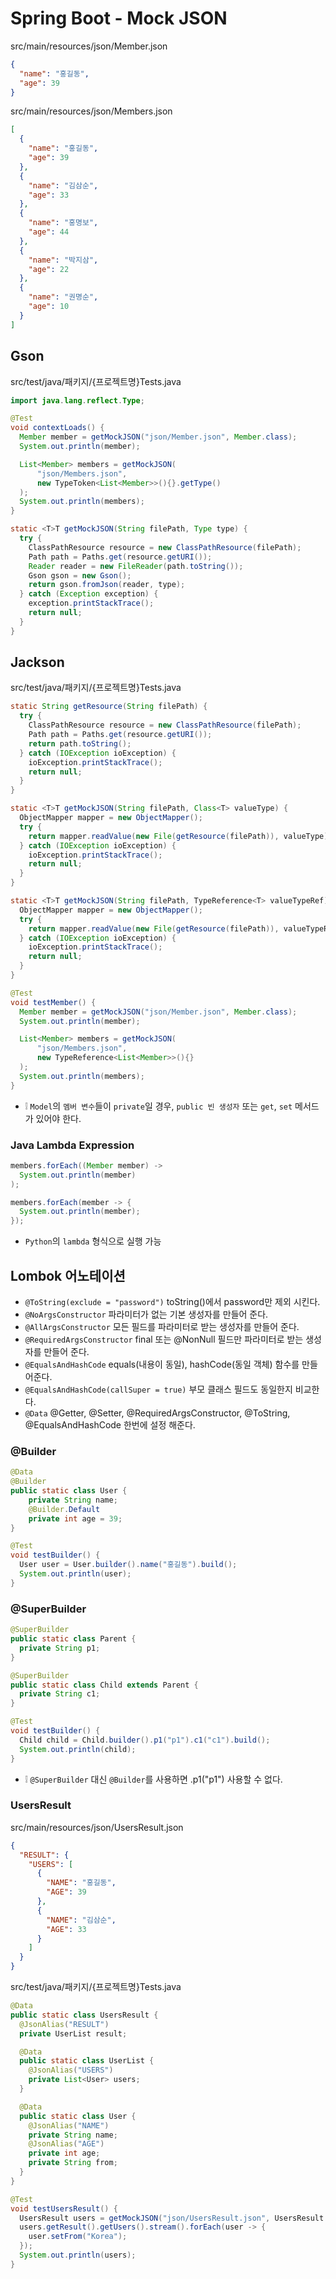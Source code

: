 # Spring Boot - Mock JSON

src/main/resources/json/Member.json
```json
{
  "name": "홍길동",
  "age": 39
}
```

src/main/resources/json/Members.json
```json
[
  {
    "name": "홍길동",
    "age": 39
  },
  {
    "name": "김삼순",
    "age": 33
  },
  {
    "name": "홍명보",
    "age": 44
  },
  {
    "name": "박지삼",
    "age": 22
  },
  {
    "name": "권명순",
    "age": 10
  }
]
```

## Gson
src/test/java/패키지/{프로젝트명}Tests.java
```java
import java.lang.reflect.Type;
```
```java
@Test
void contextLoads() {
  Member member = getMockJSON("json/Member.json", Member.class);
  System.out.println(member);

  List<Member> members = getMockJSON(
      "json/Members.json",
      new TypeToken<List<Member>>(){}.getType()
  );
  System.out.println(members);
}

static <T>T getMockJSON(String filePath, Type type) {
  try {
    ClassPathResource resource = new ClassPathResource(filePath);
    Path path = Paths.get(resource.getURI());
    Reader reader = new FileReader(path.toString());
    Gson gson = new Gson();
    return gson.fromJson(reader, type);
  } catch (Exception exception) {
    exception.printStackTrace();
    return null;
  }
}
```

## Jackson
src/test/java/패키지/{프로젝트명}Tests.java
```java
static String getResource(String filePath) {
  try {
    ClassPathResource resource = new ClassPathResource(filePath);
    Path path = Paths.get(resource.getURI());
    return path.toString();
  } catch (IOException ioException) {
    ioException.printStackTrace();
    return null;
  }
}

static <T>T getMockJSON(String filePath, Class<T> valueType) {
  ObjectMapper mapper = new ObjectMapper();
  try {
    return mapper.readValue(new File(getResource(filePath)), valueType);
  } catch (IOException ioException) {
    ioException.printStackTrace();
    return null;
  }
}

static <T>T getMockJSON(String filePath, TypeReference<T> valueTypeRef) {
  ObjectMapper mapper = new ObjectMapper();
  try {
    return mapper.readValue(new File(getResource(filePath)), valueTypeRef);
  } catch (IOException ioException) {
    ioException.printStackTrace();
    return null;
  }
}

@Test
void testMember() {
  Member member = getMockJSON("json/Member.json", Member.class);
  System.out.println(member);

  List<Member> members = getMockJSON(
      "json/Members.json",
      new TypeReference<List<Member>>(){}
  );
  System.out.println(members);
}
```
* ❕ `Model`의 `멤버 변수`들이 `private`일 경우, `public 빈 생성자` 또는 `get`, `set` 메서드가 있어야 한다.

### Java Lambda Expression
```java
members.forEach((Member member) ->
  System.out.println(member)
);

members.forEach(member -> {
  System.out.println(member);
});
```
* `Python`의 `lambda` 형식으로 실행 가능

## Lombok 어노테이션
* `@ToString(exclude = "password")` toString()에서 password만 제외 시킨다.
* `@NoArgsConstructor` 파라미터가 없는 기본 생성자를 만들어 준다.
* `@AllArgsConstructor` 모든 필드를 파라미터로 받는 생성자를 만들어 준다.
* `@RequiredArgsConstructor` final 또는 @NonNull 필드만 파라미터로 받는 생성자를 만들어 준다.
* `@EqualsAndHashCode` equals(내용이 동일), hashCode(동일 객체) 함수를 만들어준다.
* `@EqualsAndHashCode(callSuper = true)` 부모 클래스 필드도 동일한지 비교한다.
* `@Data` @Getter, @Setter, @RequiredArgsConstructor, @ToString, @EqualsAndHashCode 한번에 설정 해준다.

### @Builder
```java
@Data
@Builder
public static class User {
    private String name;
    @Builder.Default
    private int age = 39;
}

@Test
void testBuilder() {
  User user = User.builder().name("홍길동").build();
  System.out.println(user);
}
```

### @SuperBuilder
```java
@SuperBuilder
public static class Parent {
  private String p1;
}

@SuperBuilder
public static class Child extends Parent {
  private String c1;
}

@Test
void testBuilder() {
  Child child = Child.builder().p1("p1").c1("c1").build();
  System.out.println(child);
}
```
* ❕ `@SuperBuilder` 대신 `@Builder`를 사용하면 .p1("p1") 사용할 수 없다.

### UsersResult
src/main/resources/json/UsersResult.json
```json
{
  "RESULT": {
    "USERS": [
      {
        "NAME": "홍길동",
        "AGE": 39
      },
      {
        "NAME": "김삼순",
        "AGE": 33
      }
    ]
  }
}
```

src/test/java/패키지/{프로젝트명}Tests.java
```java
@Data
public static class UsersResult {
  @JsonAlias("RESULT")
  private UserList result;

  @Data
  public static class UserList {
    @JsonAlias("USERS")
    private List<User> users;
  }

  @Data
  public static class User {
    @JsonAlias("NAME")
    private String name;
    @JsonAlias("AGE")
    private int age;
    private String from;
  }
}

@Test
void testUsersResult() {
  UsersResult users = getMockJSON("json/UsersResult.json", UsersResult.class);
  users.getResult().getUsers().stream().forEach(user -> {
    user.setFrom("Korea");
  });
  System.out.println(users);
}
```
